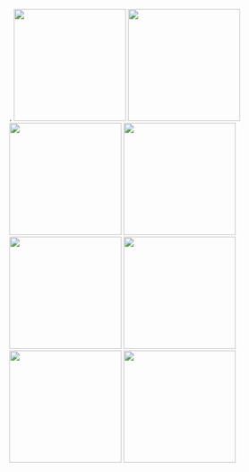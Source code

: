 .
<img src="https://github.com/philopaszoon/tmp/blob/master/IMG_0119.PNG" width="200"/>
<img src="https://github.com/philopaszoon/tmp/blob/master/IMG_0124.PNG" width="200"/>
<img src="https://github.com/philopaszoon/tmp/blob/master/IMG_0152.PNG" width="200"/>
<img src="https://github.com/philopaszoon/tmp/blob/master/IMG_0164.PNG" width="200"/>
<img src="https://github.com/philopaszoon/tmp/blob/master/IMG_0166.PNG" width="200"/>
<img src="https://github.com/philopaszoon/tmp/blob/master/IMG_0167.PNG" width="200"/>
<img src="https://github.com/philopaszoon/tmp/blob/master/IMG_0168.PNG" width="200"/>
<img src="https://github.com/philopaszoon/tmp/blob/master/IMG_0169.PNG" width="200"/>
